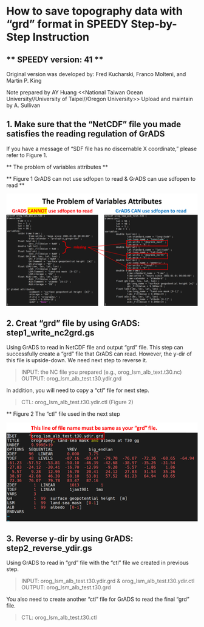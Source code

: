 

# How to save topography data with “grd” format in SPEEDY Step-by-Step Instruction

## ** SPEEDY version: 41 **
Original version was developed by: Fred Kucharski, Franco Molteni, and Martin P. King

Note prepared by AY Huang <<National Taiwan Ocean University//University of Taipei//Oregon University>>
Upload and maintain  by A. Sullivan

## 1. Make sure that the “NetCDF” file you made satisfies the reading regulation of GrADS
If you have a message of “SDF file has no discernable X coordinate,” please refer to Figure 1.


** The problem of variables attributes **

** Figure 1 GrADS can not use sdfopen to read & GrADS can use sdfopen to read **

![](https://github.com/ars599/GrADs4Speedy/blob/main/Picture1.png)


## 2. Creat “grd” file by using GrADS: step1_write_nc2grd.gs
Using GrADS to read in NetCDF file and output “grd” file. This step can successfully create a “grd” file that GrADS can read. However, the y-dir of this file is upside-down. We need next step to reverse it.

> INPUT: the NC file you prepared (e.g., orog_lsm_alb_text.t30.nc)
> OUTPUT: orog_lsm_alb_test.t30.ydir.grd

In addition, you will need to copy a “ctl” file for next step.

> CTL: orog_lsm_alb_test.t30.ydir.ctl (Figure 2)


** Figure 2 The “ctl” file used in the next step

![](https://github.com/ars599/GrADs4Speedy/blob/main/Picture2.png)

## 3. Reverse y-dir by using GrADS: step2_reverse_ydir.gs
Using GrADS to read in “grd” file with the “ctl” file we created in previous step.

>INPUT: orog_lsm_alb_test.t30.ydir.grd & orog_lsm_alb_test.t30.ydir.ctl
>OUTPUT: orog_lsm_alb_test.t30.grd

You also need to create another “ctl” file for GrADS to read the final “grd” file.

>CTL: orog_lsm_alb_test.t30.ctl

